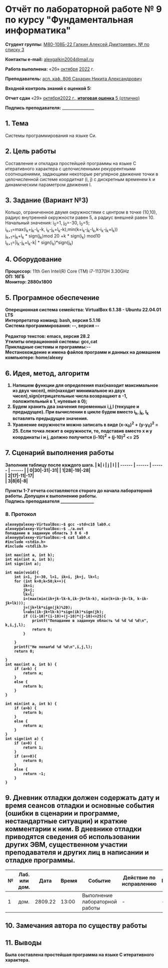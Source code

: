 # **Отчёт по лабораторной работе № 9** по курсу "Фундаментальная информатика"

<b>Студент группы:</b> <ins>М80-108Б-22 Галкин Алексей Дмитриевич, № по списку 3</ins> 

<b>Контакты e-mail:</b> <ins>alexgalkin2004@mail.ru</ins>

<b>Работа выполнена:</b> «26» <ins>октября</ins> <ins>2022</ins> г.

<b>Преподаватель:</b> <ins>асп. каф. 806 Сахарин Никита Александрович</ins>

<b>Входной контроль знаний с оценкой 5:</b> <ins></ins>

<b>Отчет сдан</b> «29» <ins>октября<ins>2022</ins> г., <b>итоговая оценка</b> <ins>5 (отлично)</ins>

<b>Подпись преподавателя:</b> ________________  

## 1. Тема
Системы программирования на языке Си.

## 2. Цель работы
Составление и откладка простейшей программы на языке C итеративного характера с целочисленными рекуррентными соотношениями, задающими некоторые регулярное движение точки в целочисленной системе коордитнат (i, j) с дискретным временем k и динамическим параметром движения l.
## 3. Задание (Вариант №3)
Кольцо, ограниченное двумя окружностями с центром в точке (10,10), радиус внутренней окружности равен 5, а радиус внешней равен 10.  
Начальный значения: i<sub>0</sub>=1, j<sub>0</sub>=-30, l<sub>0</sub>=5;    
i<sub>k+1</sub>=max(i<sub>k</sub>+j<sub>k</sub>-l<sub>k</sub>-k, i<sub>k</sub>-j<sub>k</sub>+l<sub>k</sub>-k),min(k+i<sub>k</sub>-j<sub>k</sub>-l<sub>k</sub>,k-i<sub>k</sub>-j<sub>k</sub>+l<sub>k</sub>))  
j<sub>k+1</sub>=j<sub>k</sub>+l<sub>k</sub> * sign(j<sub>k</sub>)mod 20 +k * sign(i<sub>k</sub>) mod10  
l<sub>k+1</sub>=|i<sub>k</sub>-j<sub>k</sub>+l<sub>k</sub>-k| * sign(i<sub>k</sub>)*sign(j<sub>k</sub>)
  
## 4. Оборудование
<b>Процессор:</b> 11th Gen Intel(R) Core (TM) i7-11370H 3.30GHz<br/>
<b>ОП: 16ГБ <br/>
<b>Монитор: 2880x1800 <br/>
## 5. Програмное обеспечение
<b>Опереционная система семейства: VirtualBox 6.1.38 - Ubuntu 22.04.01 LTS<br/>
<b>Интерпретатор команд:</b> bash, версия 5.1.16<br/>
<b>Система программирования:</b> --, версия --<br/>  
<b>Редактор текстов:</b> emacs, версия **28.2**<br/>
<b>Утилиты операционной системы:</b> gcc,cat<br/>
<b>Прикладные системы и программы:</b>--<br/>
<b>Местанохождение и имена файлов программ и данных на домашнем компьютере:</b> home/alexey<br/>
## 6. Идея, метод, алгоритм
1. Напишем функции для определения max(находит максимальное из двух чисел), min(находит минимальное из двух чисел),sign(отрицательные числа возвращают в -1, положительный в 1, нулевые в 0);
2. Будем хранить два значения переменных i,j,l (текущее и предыдущее). При вычислении в цикле будем вместо i<sub>k</sub>, j<sub>k</sub>, l<sub>k</sub> вставлять предыдущее значения.
3. Уравнение окружности можно записать в виде (x-x<sub>0</sub>)<sup>2</sup> + (y-y<sub>0</sub>)<sup>2</sup> = 25. Если точка лежит в окружности, то, подставив вместо x и y координаты i и j, должно получится (i-10)<sup>2</sup> + (j-10)<sup>2</sup> <= 25
## 7. Сценарий выполнения работы
Заполним таблицу после каждого шага.
| k| i |  j | l |
| ------ | ------ | ------ | ------ |
| 0|30|-31|-31|
| 1|28|-19|-28|   
| 2|17|-11|-17|   
| 3|8|6|-8|   

Пункты 1-7 отчета составляются сторого до начала лабораторной работы.
Допущен к выполнению работы.  
<b>Подпись преподавателя</b> ________________
### 8. **Протокол**
```
alexey@alexey-VirtualBox:~$ gcc -std=c18 lab9.c
alexey@alexey-VirtualBox:~$ ./a.out
Попадание в заданную область 3 8 6 -8
alexey@alexey-VirtualBox:~$ cat lab9.c
#include <stdio.h>
#include <stdlib.h>

int max(int a, int b);
int min(int a, int b);
int sign(int a);

int main(void){
    int i=1, j=-30, l=1, ik=i, jk=j, lk=l;
    for (int k=0;k<50;k++){
        ik=i;
        jk=j;
        lk=l;
        i=(max(min(ik+jk-lk-k,ik-jk+lk-k), min(k+ik-jk-lk, k-ik-jk+lk)));
        j=(jk+lk*sign(jk)%20);
        l=abs(ik-jk+lk-k)*sign(ik)*sign(jk);
        if ((i-10)*(i-10)+(j-10)*(j-10)<=25){  
            printf("Попадание в заданную область %d %d %d %d\n", k,i,j,l);
            return 0;
        }
     
    }
    printf("Не попал%d %d %d\n",i,j,l);
    return 0;
    
}
int max(int a, int b) {
    if (a>b) {
        return a;
    }
    else {
        return b;
    }
}

int min(int a, int b) {
    if (a>b) {
        return b;
    }
    else {
        return a;
    }
}
int sign(int a) {
    if (a>0) {
        return 1;
    }
    if (a==0){
        return 0;
    }
    else {
        return -1;
    }
}  
```
## 9. Дневник отладки должен содержать дату и время сеансов отладки и основные события (ошибки в сценарии и программе, нестандартные ситуации) и краткие комментарии к ним. В дневнике отладки приводятся сведения об использовании других ЭВМ, существенном участии преподавателя и других лиц в написании и отладке программы.

| № |  Лаб. или дом. | Дата | Время | Событие | Действие по исправлению | Примечание |
| ------ | ------ | ------ | ------ | ------ | ------ | ------ |
| 1 | дом. | 2809.22 | 13:00 | Выполнение лабораторной работы | - | - |    
## 10. Замечания автора по существу работы

## 11. Выводы
Была составлена простейшая программа на языке C итеративного характера. 
  
